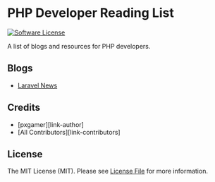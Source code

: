 # PHP Developer Reading List

[![Software License][ico-license]](LICENSE.md)

A list of blogs and resources for PHP developers.

## Blogs

- [Laravel News](https://laravel-news.com)

## Credits

- [pxgamer][link-author]
- [All Contributors][link-contributors]

## License

The MIT License (MIT). Please see [License File](LICENSE.md) for more information.

[ico-license]: https://img.shields.io/badge/license-MIT-brightgreen.svg?style=flat-square
